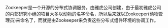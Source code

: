Zookeeper是一个开源的分布式协调服务，由雅虎公司创建，由于最初雅虎公司的内部研究小组的项目大多以动物的名字命名，所以后来就以Zookeeper(动物管理员)来命名了，而就是由Zookeeper来负责这些分布式组件环境的协调工作。